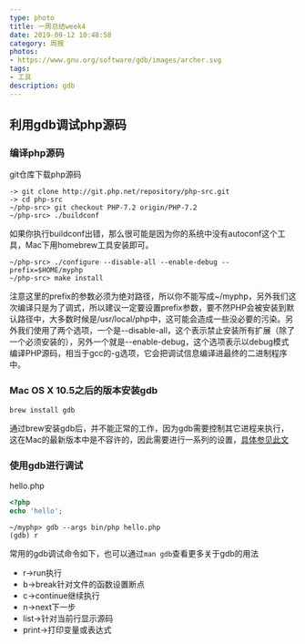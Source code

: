 ```yaml
---
type: photo
title: 一周总结week4
date: 2019-09-12 10:48:58
category: 周报
photos:
- https://www.gnu.org/software/gdb/images/archer.svg
tags:
- 工具
description: gdb 
---
```

## 利用gdb调试php源码
### 编译php源码
git仓库下载php源码
``` shell
-> git clone http://git.php.net/repository/php-src.git
-> cd php-src
~/php-src> git checkout PHP-7.2 origin/PHP-7.2
~/php-src> ./buildconf 
```
如果你执行buildconf出错，那么很可能是因为你的系统中没有autoconf这个工具，Mac下用homebrew工具安装即可。
``` shell
~/php-src> ./configure --disable-all --enable-debug --prefix=$HOME/myphp
~/php-src> make install
```
注意这里的prefix的参数必须为绝对路径，所以你不能写成~/myphp，另外我们这次编译只是为了调式，所以建议一定要设置prefix参数，要不然PHP会被安装到默认路径中，大多数时候是/usr/local/php中，这可能会造成一些没必要的污染。另外我们使用了两个选项，一个是--disable-all，这个表示禁止安装所有扩展（除了一个必须安装的），另外一个就是--enable-debug，这个选项表示以debug模式编译PHP源码，相当于gcc的-g选项，它会把调试信息编译进最终的二进制程序中。

### Mac OS X 10.5之后的版本安装gdb
```
brew install gdb
```
通过brew安装gdb后，并不能正常的工作，因为gdb需要控制其它进程来执行，这在Mac的最新版本中是不容许的，因此需要进行一系列的设置，[具体参见此文](https://sourceware.org/gdb/wiki/PermissionsDarwin#Create_a_certificate_in_the_System_Keychain)

### 使用gdb进行调试
hello.php
``` php
<?php
echo 'hello';
```
``` shell
~/myphp> gdb --args bin/php hello.php
(gdb) r
```
常用的gdb调试命令如下，也可以通过`man gdb`查看更多关于gdb的用法
* r->run执行
* b->break针对文件的函数设置断点
* c->continue继续执行
* n->next下一步
* list->针对当前行显示源码
* print->打印变量或表达式
